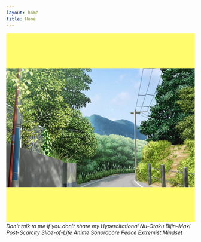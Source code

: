 ```yaml
---
layout: home
title: Home
---
```


![Beautiful Landscape from Clannad with two big yellow bars above and bellow, reminiscing of some images from Buum - hotel breakfast extr@Foolish Bladee x Tatsuro Yamashita Music Video](/images/sonoracore.png)
*Don't talk to me if you don't share my Hypercitational Nu-Otaku Bijin-Maxi Post-Scarcity Slice-of-Life Anime Sonoracore Peace Extremist Mindset*

